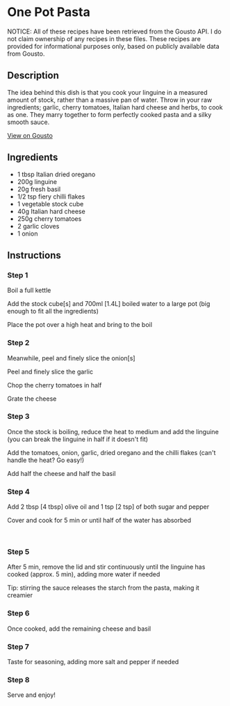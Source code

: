 # One Pot Pasta

NOTICE: All of these recipes have been retrieved from the Gousto API. I do not claim ownership of any recipes in these files. These recipes are provided for informational purposes only, based on publicly available data from Gousto.

## Description

The idea behind this dish is that you cook your linguine in a measured amount of stock, rather than a massive pan of water. Throw in your raw ingredients; garlic, cherry tomatoes, Italian hard cheese and herbs, to cook as one. They marry together to form perfectly cooked pasta and a silky smooth sauce. 

[View on Gousto](https://www.gousto.co.uk/recipes/cookbook/one-pot-pasta)

## Ingredients

- 1 tbsp Italian dried oregano
- 200g linguine
- 20g fresh basil
- 1/2 tsp fiery chilli flakes 
- 1 vegetable stock cube
- 40g Italian hard cheese
- 250g cherry tomatoes
- 2 garlic cloves
- 1 onion

## Instructions


### Step 1

Boil a full kettle


Add the stock cube<span class="text-danger">[s]</span>&nbsp;and 700ml <span class="text-danger">[1.4L]</span>&nbsp;boiled water to a large pot (big enough to fit all the ingredients)


Place the pot over a high heat and bring to the boil


### Step 2

Meanwhile, peel and finely slice the onion<span class="text-danger">[s]</span>


Peel and finely slice the garlic


Chop the cherry tomatoes in half


Grate the cheese


### Step 3

Once the stock is boiling, reduce the heat to medium and add the linguine (you can break the linguine in half if it doesn't fit)


Add&nbsp;the tomatoes, onion, garlic, dried oregano and the chilli flakes (can't handle the heat? Go easy!)


Add half the cheese and half the basil


### Step 4

Add&nbsp;2 tbsp <span class="text-danger">[4 tbsp]</span>&nbsp;olive oil and 1 tsp <span class="text-danger">[2 tsp]</span>&nbsp;of both sugar and pepper


Cover and cook for 5 min or until half of the water has absorbed


&nbsp;


### Step 5

After 5 min, remove the lid and stir continuously until the linguine has cooked (approx. 5 min), adding more water if needed


Tip:&nbsp;stirring the sauce releases the starch from the pasta, making it creamier


### Step 6

Once cooked, add the remaining cheese and basil


### Step 7

Taste for seasoning, adding more salt and pepper if needed &nbsp;

### Step 8

Serve and enjoy!


